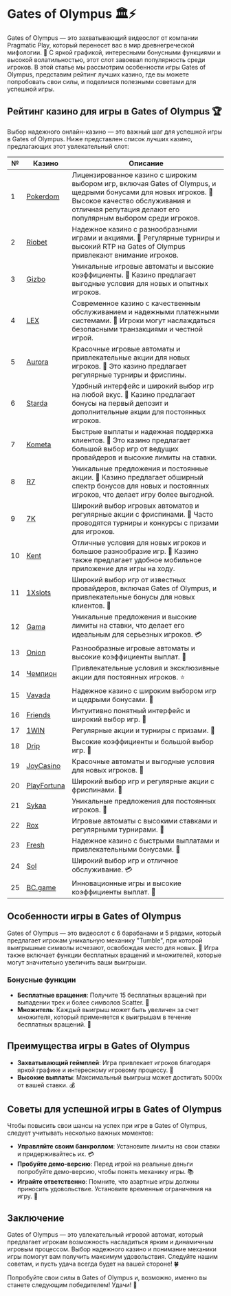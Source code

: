 # Gates of Olympus 🏛️⚡

Gates of Olympus — это захватывающий видеослот от компании Pragmatic Play, который перенесет вас в мир древнегреческой мифологии. 🎉 С яркой графикой, интересными бонусными функциями и высокой волатильностью, этот слот завоевал популярность среди игроков. В этой статье мы рассмотрим особенности игры Gates of Olympus, представим рейтинг лучших казино, где вы можете попробовать свои силы, и поделимся полезными советами для успешной игры.

## Рейтинг казино для игры в Gates of Olympus 🏆

Выбор надежного онлайн-казино — это важный шаг для успешной игры в Gates of Olympus. Ниже представлен список лучших казино, предлагающих этот увлекательный слот:

| №  | Казино        | Описание                                                     |
|----|---------------|--------------------------------------------------------------|
| 1  | [Pokerdom](https://brandplay.link/4k77v2yx)   | Лицензированное казино с широким выбором игр, включая Gates of Olympus, и щедрыми бонусами для новых игроков. 🌟 Высокое качество обслуживания и отличная репутация делают его популярным выбором среди игроков.    |
| 2  | [Riobet](https://brandplay.link/7xBLTPyj)      | Надежное казино с разнообразными играми и акциями. 🎊 Регулярные турниры и высокий RTP на Gates of Olympus привлекают внимание игроков.      |
| 3  | [Gizbo](https://brandplay.link/bprXw4YV)       | Уникальные игровые автоматы и высокие коэффициенты. 🎁 Казино предлагает выгодные условия для новых и опытных игроков.                         |
| 4  | [LEX](https://brandplay.link/zW4hdDFV)         | Современное казино с качественным обслуживанием и надежными платежными системами. 💎 Игроки могут наслаждаться безопасными транзакциями и честной игрой.         |
| 5  | [Aurora](https://10trafic-stat2.com/click/668546556bcc6313411604bd/6766/13032/subaccount) | Красочные игровые автоматы и привлекательные акции для новых игроков. 🌈 Это казино предлагает регулярные турниры и фриспины.              |
| 6  | [Starda](https://brandplay.link/fB7xwRFL)      | Удобный интерфейс и широкий выбор игр на любой вкус. 🎲 Казино предлагает бонусы на первый депозит и дополнительные акции для постоянных игроков.          |
| 7  | [Kometa](https://brandplay.link/8ZymQJV8)      | Быстрые выплаты и надежная поддержка клиентов. 🌌 Это казино предлагает большой выбор игр от ведущих провайдеров и высокие лимиты на ставки.             |
| 8  | [R7](https://brandplay.link/bMd3Yjsw)          | Уникальные предложения и постоянные акции. 🎀 Казино предлагает обширный спектр бонусов для новых и постоянных игроков, что делает игру более выгодной.                 |
| 9  | [7K](https://brandplay.link/BvQyFShp)          | Широкий выбор игровых автоматов и регулярные акции с фриспинами. 💫 Часто проводятся турниры и конкурсы с призами для игроков.               |
| 10 | [Kent](https://brandplay.link/Fv2WP3js)        | Отличные условия для новых игроков и большое разнообразие игр. 📱 Казино также предлагает удобное мобильное приложение для игры на ходу.          |
| 11 | [1Xslots](https://brandplay.link/hSB1khtr)     | Широкий выбор игр от известных провайдеров, включая Gates of Olympus, и привлекательные бонусы для новых клиентов. 🎉 |
| 12 | [Gama](https://brandplay.link/j6NMKsDz)        | Уникальные предложения и высокие лимиты на ставки, что делает его идеальным для серьезных игроков. 💳 |
| 13 | [Onion](https://brandplay.link/zBGRVpQ9)       | Разнообразные игровые автоматы и высокие коэффициенты выплат. 🎰 |
| 14 | [Чемпион](https://temon-gter.cfd/go/lRq?p80412p304504pcc44t17455) | Привлекательные условия и эксклюзивные акции для постоянных игроков. ⭐ |
| 15 | [Vavada](https://vavadapartner.pro/?promo=ea5c9275-6854-4505-94fc-95ab18221945-linkb2) | Надежное казино с широким выбором игр и щедрыми бонусами. 🎊 |
| 16 | [Friends](https://gofriends.vc/linkb2)         | Интуитивно понятный интерфейс и широкий выбор игр. 🎈 |
| 17 | [1WIN](https://brandplay.link/smXVpBbG)        | Регулярные акции и турниры с призами. 💫 |
| 18 | [Drip](https://drp-ircp01.com/c07e6a3db)       | Высокие коэффициенты и большой выбор игр. 💎 |
| 19 | [JoyCasino](https://rpc30.call2me.pro/?/ru/registration?apkpop=0&partner=p24970p3291217pc98f) | Красочные автоматы и выгодные условия для новых игроков. 🎊 |
| 20 | [PlayFortuna](https://fortunapromo.net/alt/playfortuna/registration?0dc4a9362a71feb7e3f165fb8e766f70) | Широкий выбор игр и регулярные акции с фриспинами. 🎁 |
| 21 | [Sykaa](https://s-two-way.com/?source=linkb2&pid=30697) | Уникальные предложения для постоянных игроков. 🎀 |
| 22 | [Rox](https://rox-pvwfpjgcxe.com/cb1ee18a5)     | Игровые автоматы с высокими ставками и регулярными турнирами. 🎯 |
| 23 | [Fresh](https://fresh-eumwkxwao.com/c3f7b485d)  | Надежное казино с быстрыми выплатами и привлекательными бонусами. 🌟 |
| 24 | [Sol](https://sol-mmtdzfbaco.com/cb2415bca)     | Широкий выбор игр и отличное обслуживание. 💳 |
| 25 | [BC.game](https://partnerbcgame.com/dcc53d441)  | Инновационные игры и высокие коэффициенты выплат. 🚀 |

## Особенности игры в Gates of Olympus

Gates of Olympus — это видеослот с 6 барабанами и 5 рядами, который предлагает игрокам уникальную механику "Tumble", при которой выигрышные символы исчезают, освобождая место для новых. 💫 Игра также включает функции бесплатных вращений и множителей, которые могут значительно увеличить ваши выигрыши.

### Бонусные функции

- **Бесплатные вращения**: Получите 15 бесплатных вращений при выпадении трех и более символов Scatter. 🎡
- **Множитель**: Каждый выигрыш может быть увеличен за счет множителя, который применяется к выигрышам в течение бесплатных вращений. 🎁

## Преимущества игры в Gates of Olympus

- **Захватывающий геймплей**: Игра привлекает игроков благодаря яркой графике и интересному игровому процессу. 🌈
- **Высокие выплаты**: Максимальный выигрыш может достигать 5000x от вашей ставки. 💰

## Советы для успешной игры в Gates of Olympus

Чтобы повысить свои шансы на успех при игре в Gates of Olympus, следует учитывать несколько важных моментов:

- **Управляйте своим банкроллом**: Установите лимиты на свои ставки и придерживайтесь их. 💳
- **Пробуйте демо-версию**: Перед игрой на реальные деньги попробуйте демо-версию, чтобы понять механику игры. 📚
- **Играйте ответственно**: Помните, что азартные игры должны приносить удовольствие. Установите временные ограничения на игру. 🚦

## Заключение

Gates of Olympus — это увлекательный игровой автомат, который предлагает игрокам возможность насладиться ярким и динамичным игровым процессом. Выбор надежного казино и понимание механики игры помогут вам получить максимум удовольствия. Следуйте нашим советам, и пусть удача всегда будет на вашей стороне! 🍀

Попробуйте свои силы в Gates of Olympus и, возможно, именно вы станете следующим победителем! Удачи! 🎉

